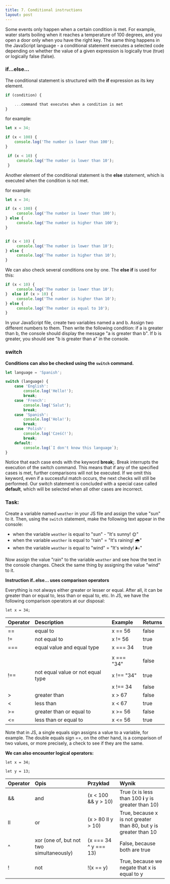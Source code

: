 ```yaml
---
title: 7. Conditional instructions
layout: post
---
```


Some events only happen when a certain condition is met. For example, water starts boiling when it reaches a temperature of 100 degrees, and you open a door only when you have the right key. The same thing happens in the JavaScript language - a conditional statement executes a selected code depending on whether the value of a given expression is logically true \(true\) or logically false \(false\).


### if...else...

The conditional statement is structured with the **if** expression as its key element.

```js
if (condition) {

    ...command that executes when a condition is met
}
```

for example:

```js
let x = 34;

if (x < 100) {
    console.log('The number is lower than 100');
}
```

```js
 if (x < 10) {
     console.log('The number is lower than 10');
 }
```

Another element of the conditional statement is the **else** statement, which is executed when the condition is not met.

for example:

```js
let x = 34;

if (x < 100) {
     console.log('The number is lower than 100');
} else {
     console.log('The number is higher than 100');
}


if (x < 10) {
     console.log('The number is lower than 10');
} else {
     console.log('The number is higher than 10');
}
```

We can also check several conditions one by one. The **else if** is used for this:


```js
if (x < 10) {
     console.log('The number is lower than 10');
}  else if (x > 10) {
     console.log('The number is higher than 10');
} else {
     console.log('The number is equal to 10');
}
```

In your JavaScript file, create two variables named a and b. Assign two different numbers to them. Then write the following condition: if a is greater than b, the console should display the message "a is greater than b". If b is greater, you should see "b is greater than a" in the console.


### switch

**Conditions can also be checked using the `switch` command.**

```js
let language = 'Spanish';

switch (language) {
    case 'English': 
        console.log('Hello!');
        break;
    case 'French':
        console.log('Salut');
        break;
    case 'Spanish':
        console.log('Hola!');
        break;
    case 'Polish':
        console.log('Cześć!');
        break;
    default:
        console.log(`I don't know this language`);
}
```

Notice that each case ends with the keyword **break;**. Break interrupts the execution of the switch command. This means that if any of the specified cases is met, further comparisons will not be executed. If we omit this keyword, even if a successful match occurs, the next checks will still be performed. Our switch statement is concluded with a special case called **default**, which will be selected when all other cases are incorrect.

### Task:

Create a variable named `weather` in your JS file and assign the value "sun" to it. Then, using the `switch` statement, make the following text appear in the console:

* when the variable `weather` is equal to "sun" - "It's sunny! 🌞"
* when the variable `weather` is equal to "rain" = "It's raining! 🌧️"
* when the variable `weather` is equal to "wind" = "It's windy! 🌬️"

Now assign the value "rain" to the variable `weather` and see how the text in the console changes. Check the same thing by assigning the value "wind" to it.

**Instruction if..else... uses comparison operators**

Everything is not always either greater or lesser or equal. After all, it can be greater than or equal to, less than or equal to, etc. In JS, we have the following comparison operators at our disposal:

`let x = 34;`

| Operator | Description | Example | Returns |
| :--- | :--- | :--- | :--- |
| == | equal to | x == 56 | false |
| != | not equal to | x != 56 | true |
| === | equal value and equal type | x === 34 | true |
|  |  |  |  |
|  |  | x === "34" | false |
| !== | not equal value or not equal type | x !== "34" | true |
|  |  | x !== 34 | false |
| &gt; | greater than | x &gt; 67 | false |
| &lt; | less than | x &lt; 67 | true |
| &gt;= | greater than or equal to | x &gt;= 56 | false |
| &lt;= | less than or equal to | x &lt;= 56 | true |

Note that in JS, a single equals sign assigns a value to a variable, for example. The double equals sign ==, on the other hand, is a comparison of two values, or more precisely, a check to see if they are the same.

**We can also encounter logical operators:**

`let x = 34;`

`let y = 13;`

| Operator | Opis | Przykład | Wynik |
| :--- | :--- | :--- | :--- |
| && | and | \(x &lt; 100 && y &gt; 10\) | True \(x is less than 100 **i** y is greater than 10\) |
| II | or  | \(x &gt; 80 II y &gt; 10\) | True, because x is not greater than 80, but y is greater than 10 |
| ^ | xor \(one of, but not two simultaneously\) | \(x === 34 ^ y === 13\) | False, because both are true |
| ! | not | !\(x == y\) | True, because we negate  that x is equal to y |



